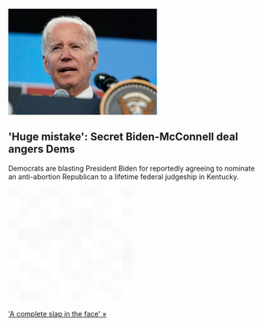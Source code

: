 
!['Huge mistake': Secret Biden-McConnell deal angers Dems](./20220701115859.png)
## 'Huge mistake': Secret Biden-McConnell deal angers Dems

Democrats are blasting President Biden for reportedly agreeing to nominate an anti-abortion Republican to a lifetime federal judgeship in Kentucky.

![pic](../square_bg.png)

['A complete slap in the face' »](https://www.yahoo.com/news/exclusive-democrats-incensed-secret-biden-204733710.html)
